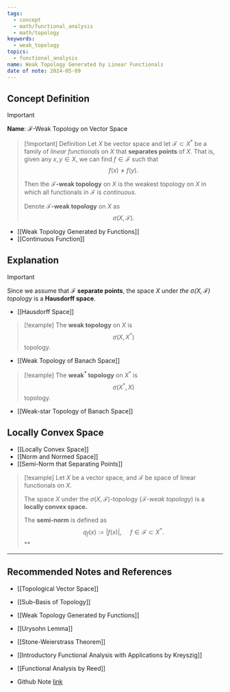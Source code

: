 ```yaml
---
tags:
  - concept
  - math/functional_analysis
  - math/topology
keywords:
  - weak_topology
topics:
  - functional_analysis
name: Weak Topology Generated by Linear Functionals
date of note: 2024-05-09
---
```


## Concept Definition

>[!important]
>**Name**:  $\mathcal{F}$-Weak Topology on Vector Space


>[!important] Definition
>Let $X$ be vector space and let $\mathcal{F} \subset X^{*}$ be a family of *linear functionals* on $X$ that **separates points** of $X$. That is, given any $x, y \in X$, we can find $f\in \mathcal{F}$ such that 
>$$
>f(x) \neq f(y).
>$$
>
>Then the **$\mathcal{F}$-weak topology** on $X$ is the weakest topology on $X$ in which all functionals in $\mathcal{F}$ is *continuous*.
>
>Denote **$\mathcal{F}$-weak topology** on $X$  as $$\sigma(X, \mathcal{F}).$$

- [[Weak Topology Generated by Functions]]
- [[Continuous Function]]

## Explanation

>[!important]
>Since we assume that $\mathcal{F}$ **separate points**, the space $X$ under *the $\sigma(X, \mathcal{F})$ topology* is a **Hausdorff space**.

- [[Hausdorff Space]]

>[!example]
>The **weak topology** on $X$ is $$\sigma(X, X^{*})$$ topology.

- [[Weak Topology of Banach Space]]

>[!example]
>The **weak$^{*}$ topology** on $X^{*}$ is $$\sigma(X^{*}, X)$$ topology.

- [[Weak-star Topology of Banach Space]]

## Locally Convex Space

- [[Locally Convex Space]]
- [[Norm and Normed Space]]
- [[Semi-Norm that Separating Points]]

>[!example]
>Let $X$ be a vector space, and $\mathcal{F}$ be space of linear functionals on $X$.
>
 >The space $X$  under the $\sigma(X, \mathcal{F})$-topology (*$\mathcal{F}$-weak topology*) is a **locally convex space.**
 >
 >The **semi-norm** is defined as 
 >$$
 >q_{f}(x) := \lvert f(x) \rvert,\;\quad f \in \mathcal{F} \subset X^{*}.  
 >$$**





-----------
##  Recommended Notes and References

- [[Topological Vector Space]]
- [[Sub-Basis of Topology]]

- [[Weak Topology Generated by Functions]]

- [[Urysohn Lemma]]
- [[Stone-Weierstrass Theorem]]

- [[Introductory Functional Analysis with Applications by Kreyszig]]
- [[Functional Analysis by Reed]]

- Github Note [link](https://github.com/TianpeiLuke/SelfStudyNotes/tree/master/self-study/probability_and_measure_theory)

